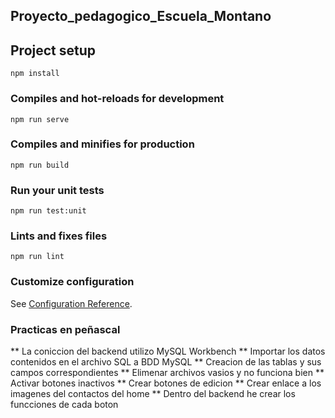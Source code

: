 ## Proyecto_pedagogico_Escuela_Montano

## Project setup

```
npm install
```

### Compiles and hot-reloads for development

```
npm run serve
```

### Compiles and minifies for production

```
npm run build
```

### Run your unit tests

```
npm run test:unit
```

### Lints and fixes files

```
npm run lint
```

### Customize configuration

See [Configuration Reference](https://cli.vuejs.org/config/).


### Practicas en peñascal

** La coniccion del backend utilizo MySQL Workbench
** Importar los datos contenidos en el archivo SQL a BDD MySQL
** Creacion de las tablas y sus campos correspondientes
** Elimenar archivos vasios y no funciona bien
** Activar botones inactivos
** Crear botones de edicion
** Crear enlace a los imagenes del contactos del home
** Dentro del backend he crear los funcciones de cada boton 
